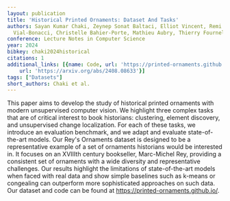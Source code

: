 ```yaml
---
layout: publication
title: 'Historical Printed Ornaments: Dataset And Tasks'
authors: Sayan Kumar Chaki, Zeynep Sonat Baltaci, Elliot Vincent, Remi Emonet, Fabienne
  Vial-Bonacci, Christelle Bahier-Porte, Mathieu Aubry, Thierry Fournel
conference: Lecture Notes in Computer Science
year: 2024
bibkey: chaki2024historical
citations: 1
additional_links: [{name: Code, url: 'https://printed-ornaments.github.io/'}, {name: Paper,
    url: 'https://arxiv.org/abs/2408.08633'}]
tags: ["Datasets"]
short_authors: Chaki et al.
---
```

This paper aims to develop the study of historical printed ornaments with
modern unsupervised computer vision. We highlight three complex tasks that are
of critical interest to book historians: clustering, element discovery, and
unsupervised change localization. For each of these tasks, we introduce an
evaluation benchmark, and we adapt and evaluate state-of-the-art models. Our
Rey's Ornaments dataset is designed to be a representative example of a set of
ornaments historians would be interested in. It focuses on an XVIIIth century
bookseller, Marc-Michel Rey, providing a consistent set of ornaments with a
wide diversity and representative challenges. Our results highlight the
limitations of state-of-the-art models when faced with real data and show
simple baselines such as k-means or congealing can outperform more
sophisticated approaches on such data. Our dataset and code can be found at
https://printed-ornaments.github.io/.